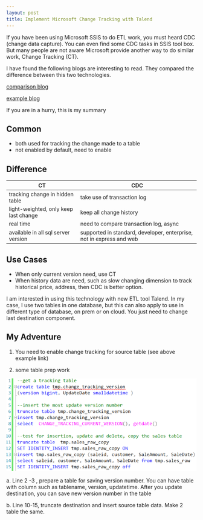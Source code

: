 ```yaml
---
layout: post
title: Implement Microsoft Change Tracking with Talend
---
```


If you have been using Microsoft SSIS to do ETL work, you must heard CDC (change data capture). You can even find some CDC tasks in SSIS tool box. But many people are not aware Microsoft provide another way to do similar work, Change Tracking (CT).

I have found the following blogs are interesting to read.  They compared the difference between this two technologies.  

[comparison blog](https://blog.syncsort.com/2019/07/big-data/change-data-capture-change-tracking-three-examples/)  

[example blog](https://www.timmitchell.net/post/2016/01/18/getting-started-with-change-tracking-in-sql-server/)

If you are in a hurry, this is my summary 

## Common
* both used for tracking the change made to a table
* not enabled by default, need to enable

## Difference 
| CT  | CDC |
| ----------- | ----------- |
| tracking change in hidden table | take use of transaction log|
| light-weighted, only keep last change | keep all change history |
| real time | need to compare transaction log, async |
| available in all sql server version | supported in standard, developer, enterprise, not in express and web |		

## Use Cases
* When only current version need,  use CT
* When history data are need, such as  slow changing dimension to track historical price, address, then CDC is better option.

I am interested in using this technology with new ETL tool Talend. In my case, I use two tables in one database, but this can also apply to use in different type of database, on prem or on cloud. You just need to change last destination component. 


## My Adventure
1. You need to enable change tracking for source table (see above example link)

2. some table prep work  
<img src="/images/blog37/prepare_copy_table.PNG">   

 a. Line 2 -3 , prepare a table for saving version number.  You can have table with column such as  tablename, version, updatetime. After you update destination, you can save new version number in the table  

 b. Line 10-15, truncate destination and insert source table data. Make 2 table the same.  










		
	
	 
